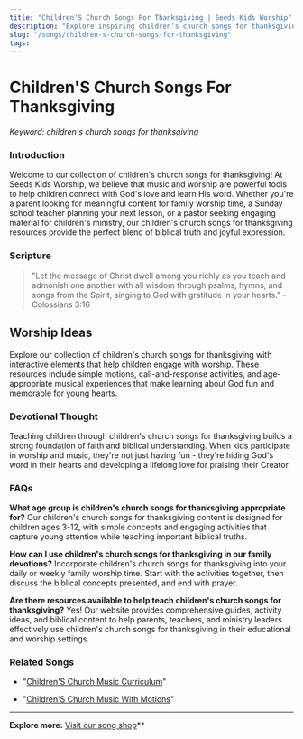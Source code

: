 ```yaml
---
title: "Children'S Church Songs For Thanksgiving | Seeds Kids Worship"
description: "Explore inspiring children's church songs for thanksgiving for children's worship and faith development. Biblical music resources for families and ministry."
slug: "/songs/children-s-church-songs-for-thanksgiving"
tags:
---
```


# Children'S Church Songs For Thanksgiving

_Keyword: children's church songs for thanksgiving_

### Introduction

Welcome to our collection of children's church songs for thanksgiving! At Seeds Kids Worship, we believe that music and worship are powerful tools to help children connect with God's love and learn His word. Whether you're a parent looking for meaningful content for family worship time, a Sunday school teacher planning your next lesson, or a pastor seeking engaging material for children's ministry, our children's church songs for thanksgiving resources provide the perfect blend of biblical truth and joyful expression.

### Scripture

> "Let the message of Christ dwell among you richly as you teach and admonish one another with all wisdom through psalms, hymns, and songs from the Spirit, singing to God with gratitude in your hearts." - Colossians 3:16

## Worship Ideas

Explore our collection of children's church songs for thanksgiving with interactive elements that help children engage with worship. These resources include simple motions, call-and-response activities, and age-appropriate musical experiences that make learning about God fun and memorable for young hearts.

### Devotional Thought

Teaching children through children's church songs for thanksgiving builds a strong foundation of faith and biblical understanding. When kids participate in worship and music, they're not just having fun - they're hiding God's word in their hearts and developing a lifelong love for praising their Creator.

### FAQs

**What age group is children's church songs for thanksgiving appropriate for?**
Our children's church songs for thanksgiving content is designed for children ages 3-12, with simple concepts and engaging activities that capture young attention while teaching important biblical truths.

**How can I use children's church songs for thanksgiving in our family devotions?**
Incorporate children's church songs for thanksgiving into your daily or weekly family worship time. Start with the activities together, then discuss the biblical concepts presented, and end with prayer.

**Are there resources available to help teach children's church songs for thanksgiving?**
Yes! Our website provides comprehensive guides, activity ideas, and biblical content to help parents, teachers, and ministry leaders effectively use children's church songs for thanksgiving in their educational and worship settings.

### Related Songs

- "[Children'S Church Music Curriculum](/songs/children-s-church-music-curriculum/)"

- "[Children'S Church Music With Motions](/songs/children-s-church-music-with-motions/)"

---

**Explore more:** [Visit our song shop](https://seedskidsworship.com/shop)**

<!-- Schema Markup -->
<script type="application/ld+json">
{
  "@context": "https://schema.org",
  "@type": "MusicRecording",
  "name": "Children'S Church Songs For Thanksgiving",
  "byArtist": {
    "@type": "MusicGroup",
    "name": "Seeds Kids Worship"
  },
  "isFamilyFriendly": true,
  "url": "https://seedskidsworship.com/songs/children-s-church-songs-for-thanksgiving/"
}
</script>